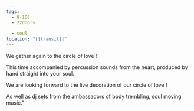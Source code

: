 ```yaml
---
tags:
  - 8-10€
  - 22doors
  
  - soul
location: "[[transit]]"
---
```

We gather again to the circle of love !

This time accompanied by percussion sounds from the heart, produced by hand straight into your soul.

We are looking forward to the live decoration of our circle of love !

As well as dj sets from the ambassadors of body trembling, soul moving music."